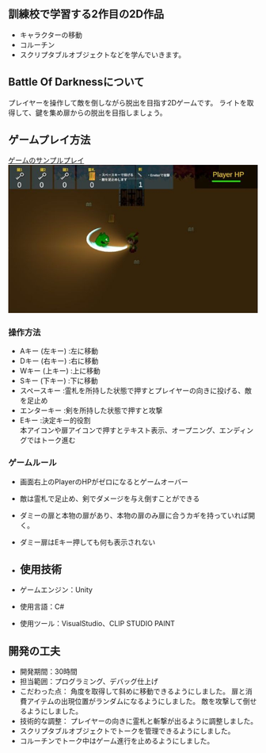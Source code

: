 ## 訓練校で学習する2作目の2D作品
* キャラクターの移動
* コルーチン
* スクリプタブルオブジェクトなどを学んでいきます。

## Battle Of Darknessについて
プレイヤーを操作して敵を倒しながら脱出を目指す2Dゲームです。
ライトを取得して、鍵を集め扉からの脱出を目指しましょう。

## ゲームプレイ方法
[ゲームのサンプルプレイ](https://rune337.github.io/BattleofDarkness_Build/)<br>
![ゲーム画面](readmeImg/Battle_Of_Darkness.jpg)

### 操作方法
* Aキー (左キー) :左に移動
* Dキー (右キー) :右に移動
* Wキー (上キー) :上に移動
* Sキー (下キー) :下に移動
* スペースキー :霊札を所持した状態で押すとプレイヤーの向きに投げる、敵を足止め
* エンターキー :剣を所持した状態で押すと攻撃
* Eキー :決定キー的役割</br>
本アイコンや扉アイコンで押すとテキスト表示、オープニング、エンディングではトーク進む

### ゲームルール
* 画面右上のPlayerのHPがゼロになるとゲームオーバー
* 敵は霊札で足止め、剣でダメージを与え倒すことができる
* ダミーの扉と本物の扉があり、本物の扉のみ扉に合うカギを持っていれば開く。
* ダミー扉はEキー押しても何も表示されない

* ## 使用技術
* ゲームエンジン：Unity
* 使用言語：C#
* 使用ツール：VisualStudio、CLIP STUDIO PAINT

## 開発の工夫
* 開発期間：30時間
* 担当範囲：プログラミング、デバッグ仕上げ
* こだわった点：
角度を取得して斜めに移動できるようにしました。
扉と消費アイテムの出現位置がランダムになるようにしました。
敵を攻撃して倒せるようにしました。
* 技術的な調整：
プレイヤーの向きに霊札と斬撃が出るように調整しました。
* スクリプタブルオブジェクトでトークを管理できるようにしました。
* コルーチンでトーク中はゲーム進行を止めるようにしました。
